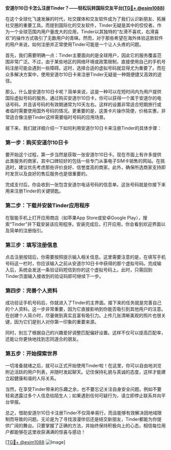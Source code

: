 **安道尔10日卡怎么注册Tinder？——轻松玩转国际交友平台[[TG💪+ @esim1088](https://t.me/s/esim1088)]**

在这个全球化飞速发展的时代，社交媒体和交友软件成为了我们认识新朋友、拓展社交圈的重要工具。而提到国际化的交友软件，Tinder无疑是其中的佼佼者。作为一个全球范围内用户量庞大的应用，Tinder以其独特的“左滑不喜欢，右滑喜欢”的操作方式吸引了无数用户的青睐。然而，对于那些希望在海外体验这款软件的用户来说，如何注册并正常使用Tinder可能是一个让人头疼的问题。

首先，我们需要明确一点：Tinder主要面向的是全球用户，因此它的服务覆盖范围非常广泛。不过，由于某些地区的网络环境或政策限制，直接使用自己的手机号码注册可能会遇到一些障碍。这时，选择合适的虚拟号码就显得尤为重要了。而在众多解决方案中，使用安道尔10日卡来注册Tinder无疑是一种既便捷又高效的途径。

那么，什么是安道尔10日卡呢？简单来说，这是一种可以在短时间内为用户提供国际虚拟号码的服务。通过购买安道尔10日卡，你可以获得一个属于安道尔的电话号码，并且该号码的有效期通常为10天左右。这样的设置非常适合短期旅行或者临时需要使用国外号码的情况。更重要的是，这类卡片操作简便，价格实惠，非常适合像注册Tinder这样需要临时号码的应用场景。

接下来，我们就详细介绍一下如何利用安道尔10日卡来注册Tinder的具体步骤：

### 第一步：购买安道尔10日卡

要开始这个过程，第一步当然是获取一张安道尔10日卡。现在市面上有许多提供此类服务的商家，其中口碑较好的包括一些专门从事电子SIM卡销售的网站。在挑选时，建议优先考虑那些评价良好、信誉度高的商家。此外，确保所选商家支持即时发货以及良好的售后服务也是很重要的。

完成支付后，你会收到一张包含安道尔电话号码的信息单。这张号码就是你接下来用来注册Tinder的关键钥匙。

### 第二步：下载并安装Tinder应用程序

在智能手机上打开应用商店（如苹果App Store或安卓Google Play），搜索“Tinder”并下载安装该应用程序。安装完成后，打开应用，你会看到欢迎界面以及简单的注册指引。

### 第三步：填写注册信息

点击注册按钮后，你需要按照提示输入相关信息。这里需要注意的是，在填写手机号码这一栏时，你应该输入之前从安道尔10日卡中获得的那个虚拟号码。完成输入后，系统会发送一条验证码短信到你的这个虚拟号码上。此时，只需回到Tinder页面输入接收到的验证码即可继续下一步。

### 第四步：完善个人资料

成功验证手机号码后，你就进入了Tinder的主界面。接下来的任务就是完善自己的个人资料。这一步非常重要，因为它直接影响到你能否吸引到其他用户的注意。在创建个人简介时，尽量做到真实且富有吸引力。上传几张清晰美观的照片也很关键，因为它们是别人对你第一印象的重要来源。

同时，别忘了根据自己的兴趣爱好调整匹配偏好设置。这样不仅可以提高匹配率，还能让你更快地找到志同道合的朋友。

### 第五步：开始探索世界

一切准备就绪之后，就可以正式开始使用Tinder啦！在这里，你可以自由地浏览附近活跃的用户列表，并随时发起聊天。记住保持礼貌与真诚的态度，这样才能建立起健康和谐的人际关系。

当然，在享受Tinder带来的乐趣之余，也不要忘记关注自身安全问题。例如不要轻易透露过多个人信息给陌生人；如果遇到任何可疑行为，请立即停止联系并向平台举报。

总之，借助安道尔10日卡注册Tinder不仅简单易行，而且能够有效解决因地域限制而导致的问题。无论是为了寻找浪漫伴侣还是结交新朋友，Tinder都能为你提供广阔的舞台。只要掌握了正确的方法，并始终保持积极向上的心态，相信每位用户都能够在这里收获满满的惊喜与感动！

[[TG💪+ @esim1088](https://t.me/s/esim1088) ![Image](https://i.postimg.cc/4NQfJmqS/Snipaste-2025-05-13-00-14-12.png)]